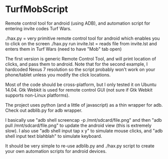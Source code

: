 # TurfMobScript
Remote control tool for android (using ADB), and automation script for entering invite codes Turf Wars.

./hax.py = very primitive remote control tool for android which enables you to click on the screen
./hax.py run invite.lst = reads file from invite.lst and enters them in Turf Wars (need to have "Mob" tab open)

The first version is generic Remote Control Tool, and will print location of clicks, and pass them to android.
Note that for the second example, I hardcoded Nexus 7 resolution so the script probably won't work on your phone/tablet unless you modify the click locations.

Most of the code should be cross-platform, but I only tested it on Ubuntu 14.04.
Gtk Webkit is used for remote control GUI (not sure if Gtk Webkit supports non-Linux platforms). 

The project uses python (and a little of javascript) as a thin wrapper for adb. Check out adblib.py for adb wrapper.

I basically use "adb shell screencap -p /mnt/sdcard/file.png" and then "adb pull /mnt/sdcard/file.png" to update the android view (this is extremely slow).
I also use "adb shell input tap x y" to simulate mouse clicks, and "adb shell input text blahblah" to simulate keyboard.

It should be very simple to re-use adblib.py and ./hax.py script to create your own automation scripts for android devices.
